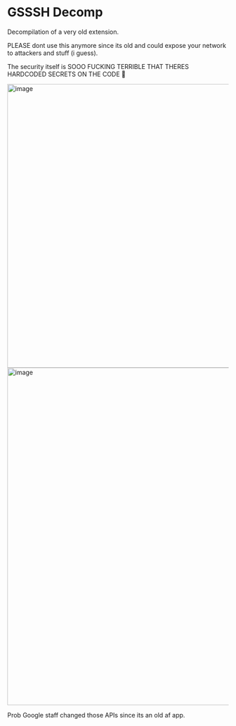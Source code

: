 # GSSSH Decomp

Decompilation of a very old extension.

PLEASE dont use this anymore since its old and could expose your network to attackers and stuff (i guess).

The security itself is SOOO FUCKING TERRIBLE THAT THERES HARDCODED SECRETS ON THE CODE 🤡

<img width="960" height="644" alt="image" src="https://github.com/user-attachments/assets/e6561789-f30c-4381-88c6-ae5c5e6b4904" />
<img width="1280" height="766" alt="image" src="https://github.com/user-attachments/assets/27f15115-84fb-42b8-9e75-a6c5f8f68d00" />

Prob Google staff changed those APIs since its an old af app.
